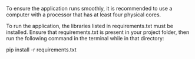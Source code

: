 To ensure the application runs smoothly, it is recommended to use a computer with a processor that has at least four physical cores.

To run the application, the libraries listed in requirements.txt must be installed. Ensure that requirements.txt is present in your project folder, then run the following command in the terminal while in that directory:

pip install -r requirements.txt
